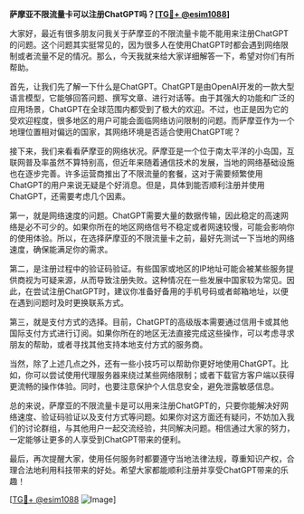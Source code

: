 **萨摩亚不限流量卡可以注册ChatGPT吗？[[TG💪+ @esim1088](https://t.me/s/esim1088)]**

大家好，最近有很多朋友问我关于萨摩亚的不限流量卡能不能用来注册ChatGPT的问题。这个问题其实挺常见的，因为很多人在使用ChatGPT时都会遇到网络限制或者流量不足的情况。那么，今天我就来给大家详细解答一下，希望对你们有所帮助。

首先，让我们先了解一下什么是ChatGPT。ChatGPT是由OpenAI开发的一款大型语言模型，它能够回答问题、撰写文章、进行对话等。由于其强大的功能和广泛的应用场景，ChatGPT在全球范围内都受到了极大的欢迎。不过，也正是因为它的受欢迎程度，很多地区的用户可能会面临网络访问限制的问题。而萨摩亚作为一个地理位置相对偏远的国家，其网络环境是否适合使用ChatGPT呢？

接下来，我们来看看萨摩亚的网络状况。萨摩亚是一个位于南太平洋的小岛国，互联网普及率虽然不算特别高，但近年来随着通信技术的发展，当地的网络基础设施也在逐步完善。许多运营商推出了不限流量的套餐，这对于需要频繁使用ChatGPT的用户来说无疑是个好消息。但是，具体到能否顺利注册并使用ChatGPT，还需要考虑几个因素。

第一，就是网络速度的问题。ChatGPT需要大量的数据传输，因此稳定的高速网络是必不可少的。如果你所在的地区网络信号不稳定或者网速较慢，可能会影响你的使用体验。所以，在选择萨摩亚的不限流量卡之前，最好先测试一下当地的网络速度，确保能满足你的需求。

第二，是注册过程中的验证码验证。有些国家或地区的IP地址可能会被某些服务提供商视为可疑来源，从而导致注册失败。这种情况在一些发展中国家较为常见。因此，在尝试注册ChatGPT时，建议你准备好备用的手机号码或者邮箱地址，以便在遇到问题时及时更换联系方式。

第三，就是支付方式的选择。目前，ChatGPT的高级版本需要通过信用卡或其他国际支付方式进行订阅。如果你所在的地区无法直接完成这些操作，可以考虑寻求朋友的帮助，或者寻找其他支持本地支付方式的服务商。

当然，除了上述几点之外，还有一些小技巧可以帮助你更好地使用ChatGPT。比如，你可以尝试使用代理服务器来绕过某些网络限制；或者下载官方客户端以获得更流畅的操作体验。同时，也要注意保护个人信息安全，避免泄露敏感信息。

总的来说，萨摩亚的不限流量卡是可以用来注册ChatGPT的，只要你能解决好网络速度、验证码验证以及支付方式等问题。如果你对这方面还有疑问，不妨加入我们的讨论群组，与其他用户一起交流经验，共同解决问题。相信通过大家的努力，一定能够让更多的人享受到ChatGPT带来的便利。

最后，再次提醒大家，使用任何服务时都要遵守当地法律法规，尊重知识产权，合理合法地利用科技带来的好处。希望大家都能顺利注册并享受ChatGPT带来的乐趣！

[[TG💪+ @esim1088](https://t.me/s/esim1088) ![Image](https://i.postimg.cc/4NQfJmqS/Snipaste-2025-05-13-00-14-12.png)]